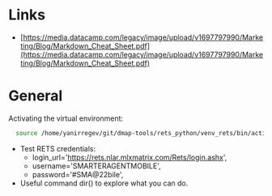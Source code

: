 # Links

- [https://media.datacamp.com/legacy/image/upload/v1697797990/Marketing/Blog/Markdown_Cheat_Sheet.pdf](https://media.datacamp.com/legacy/image/upload/v1697797990/Marketing/Blog/Markdown_Cheat_Sheet.pdf)

# General

Activating the virtual environment:

```bash
  source /home/yanirregev/git/dmap-tools/rets_python/venv_rets/bin/activate
```

- Test RETS credentials:
    - login_url='https://rets.nlar.mlxmatrix.com/Rets/login.ashx',
    - username='SMARTERAGENTMOBILE',
    - password='#SMA@22bile',
- Useful command dir() to explore what you can do.

